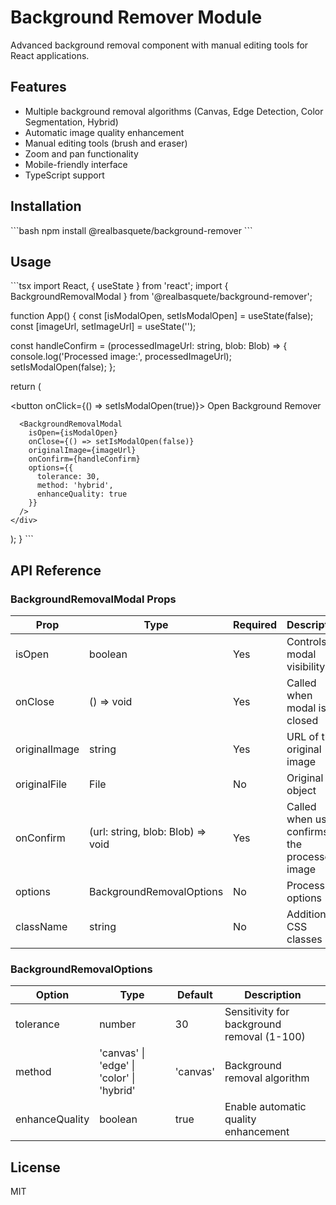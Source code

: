 # Background Remover Module

Advanced background removal component with manual editing tools for React applications.

## Features

- Multiple background removal algorithms (Canvas, Edge Detection, Color Segmentation, Hybrid)
- Automatic image quality enhancement
- Manual editing tools (brush and eraser)
- Zoom and pan functionality
- Mobile-friendly interface
- TypeScript support

## Installation

\`\`\`bash
npm install @realbasquete/background-remover
\`\`\`

## Usage

\`\`\`tsx
import React, { useState } from 'react';
import { BackgroundRemovalModal } from '@realbasquete/background-remover';

function App() {
  const [isModalOpen, setIsModalOpen] = useState(false);
  const [imageUrl, setImageUrl] = useState('');

  const handleConfirm = (processedImageUrl: string, blob: Blob) => {
    console.log('Processed image:', processedImageUrl);
    setIsModalOpen(false);
  };

  return (
    <div>
      <button onClick={() => setIsModalOpen(true)}>
        Open Background Remover
      </button>
      
      <BackgroundRemovalModal
        isOpen={isModalOpen}
        onClose={() => setIsModalOpen(false)}
        originalImage={imageUrl}
        onConfirm={handleConfirm}
        options={{
          tolerance: 30,
          method: 'hybrid',
          enhanceQuality: true
        }}
      />
    </div>
  );
}
\`\`\`

## API Reference

### BackgroundRemovalModal Props

| Prop | Type | Required | Description |
|------|------|----------|-------------|
| isOpen | boolean | Yes | Controls modal visibility |
| onClose | () => void | Yes | Called when modal is closed |
| originalImage | string | Yes | URL of the original image |
| originalFile | File | No | Original file object |
| onConfirm | (url: string, blob: Blob) => void | Yes | Called when user confirms the processed image |
| options | BackgroundRemovalOptions | No | Processing options |
| className | string | No | Additional CSS classes |

### BackgroundRemovalOptions

| Option | Type | Default | Description |
|--------|------|---------|-------------|
| tolerance | number | 30 | Sensitivity for background removal (1-100) |
| method | 'canvas' \| 'edge' \| 'color' \| 'hybrid' | 'canvas' | Background removal algorithm |
| enhanceQuality | boolean | true | Enable automatic quality enhancement |

## License

MIT
